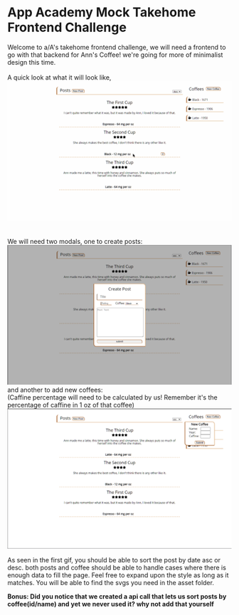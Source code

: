 # App Academy Mock Takehome Frontend Challenge

Welcome to a/A's takehome frontend challenge, we will need a frontend to go with that backend for Ann's Coffee! we're going for more of minimalist design this time.
<br/><br/>
A quick look at what it will look like,
<img src="./../assets/images/style-ani.gif"><br/>
<br/><br/>
We will need two modals, one to create posts:
<img src="./../assets/images/create_post_modal.png"><br/>
and another to add new coffees:<br/>
(Caffine percentage will need to be calculated by us! Remember it's the percentage of caffine in 1 oz of that coffee)
<img src="./../assets/images/create_coffee_modal.png">


As seen in the first gif, you should be able to sort the post by date asc or desc.
both posts and coffee should be able to handle cases where there is enough data to fill the page.
Feel free to expand upon the style as long as it matches. You will be able to find the svgs you need in the asset folder.

<b>Bonus: Did you notice that we created a api call that lets us sort posts
by coffee(id/name) and yet we never used it? why not add that yourself</b>